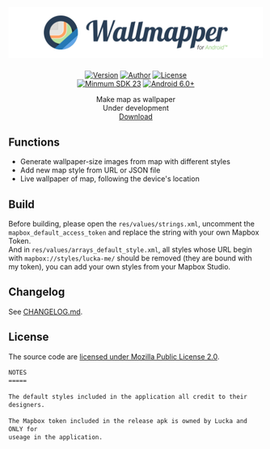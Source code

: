 <h1 align=center><img src="./Resource/Banner.svg"></img></h1>

<p align=center>
  <a href="./CHANGELOG.md"><img alt="Version" src="https://img.shields.io/badge/version-0.1.1-yellow.svg"/></a>
  <a href="https://lucka.moe"><img alt="Author" src="https://img.shields.io/badge/author-Lucka-2578B5.svg"/></a>
  <a href="./LICENSE"><img alt="License" src="https://img.shields.io/badge/license-MPL_2.0-000000.svg"/></a><br>
  <a href="https://www.android.com/versions/marshmallow-6-0/"><img alt="Minmum SDK 23" src="https://img.shields.io/badge/min_SDK-23-78C257.svg"/></a>
  <a href="https://www.android.com/versions/marshmallow-6-0/"><img alt="Android 6.0+" src="https://img.shields.io/badge/Android-6.0+-78C257.svg"/></a>

</p>

<p align=center>
Make map as wallpaper<br/>
Under development<br/>
<a href="https://github.com/lucka-me/Wallmapper-android/releases">Download</a>
</p>

## Functions
- Generate wallpaper-size images from map with different styles
- Add new map style from URL or JSON file
- Live wallpaper of map, following the device's location

## Build
Before building, please open the `res/values/strings.xml`, uncomment the `mapbox_default_access_token` and replace the string with your own Mapbox Token.  
And in `res/values/arrays_default_style.xml`, all styles whose URL begin with `mapbox://styles/lucka-me/` should be removed (they are bound with my token), you can add your own styles from your Mapbox Studio.

## Changelog
See [CHANGELOG.md](./CHANGELOG.md).

## License
The source code are [licensed under Mozilla Public License 2.0](./LICENSE).

```
NOTES
=====

The default styles included in the application all credit to their designers.

The Mapbox token included in the release apk is owned by Lucka and ONLY for
useage in the application.
```
